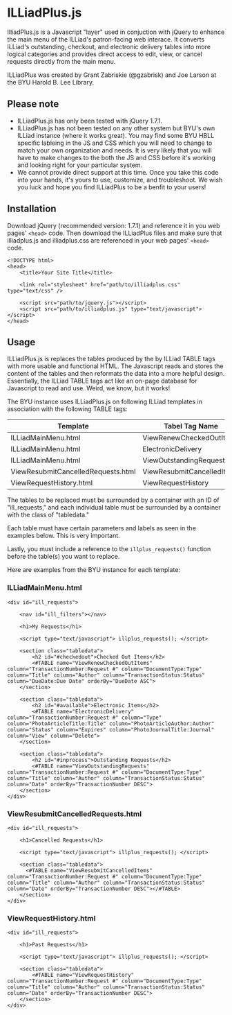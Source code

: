 # ILLiadPlus.js

IlliadPlus.js is a Javascript "layer" used in conjuction with jQuery to enhance the main menu of the ILLiad's patron-facing web interace. It converts ILLiad's outstanding, checkout, and electronic delivery tables into more logical categories and provides direct access to edit, view, or cancel requests directly from the main menu. 

ILLiadPlus was created by Grant Zabriskie (@gzabrisk) and Joe Larson at the BYU Harold B. Lee Library. 

## Please note

* ILLiadPlus.js has only been tested with jQuery 1.7.1.
* ILLiadPlus.js has not been tested on any other system but BYU's own ILLiad instance (where it works great). You may find some BYU HBLL specific lableing in the JS and CSS which you will need to change to match your own organization and needs. It is very likely that you will have to make changes to the both the JS and CSS before it's working and looking right for your particular system.
* We cannot provide direct support at this time. Once you take this code into your hands, it's yours to use, customize, and troubleshoot. We wish you luck and hope you find ILLiadPlus to be a benfit to your users!

## Installation

Download jQuery (recommended version: 1.7.1) and reference it in you web pages' `<head>` code.  Then download the ILLiadPlus files and make sure that illiadplus.js and illiadplus.css are referenced in your web pages' `<head>` code. 

	<!DOCTYPE html>
	<head>
		<title>Your Site Title</title>

		<link rel="stylesheet" href="path/to/illiadplus.css" type="text/css" />	

		<script src="path/to/jquery.js"></script>
		<script src="path/to/illiadplus.js" type="text/javascript"></script>
	</head>

## Usage

ILLiadPlus.js is replaces the tables produced by the by ILLiad TABLE tags with more usable and functional HTML. The Javascript reads and stores the content of the tables and then reformats the data into a more helpful design. Essentially, the ILLiad TABLE tags act like an on-page database for Javascript to read and use. Weird, we know, but it works!

The BYU instance uses ILLiadPlus.js on following ILLiad templates in association with the following TABLE tags:

| Template                           | Tabel Tag Name             |
| ---------------------------------- | -------------------------- |
| ILLiadMainMenu.html                | ViewRenewCheckedOutItems   |
| ILLiadMainMenu.html                | ElectronicDelivery         |
| ILLiadMainMenu.html                | ViewOutstandingRequests    |
| ViewResubmitCancelledRequests.html | ViewResubmitCancelledItems |
| ViewRequestHistory.html            | ViewRequestHistory         |

The tables to be replaced must be surrounded by a container with an ID of "ill_requests," and each individual table must be surrounded by a container with the class of "tabledata." 

Each table must have certain parameters and labels as seen in the examples below. This is very important.

Lastly, you must include a reference to the `illplus_requests()` function before the table(s) you want to replace.

Here are examples from the BYU instance for each template:

### ILLiadMainMenu.html

	<div id="ill_requests">

		<nav id="ill_filters"></nav>

		<h1>My Requests</h1>

		<script type="text/javascript"> illplus_requests(); </script>
		
		<section class="tabledata">
			<h2 id="#checkedout">Checked Out Items</h2>
			<#TABLE name="ViewRenewCheckedOutItems" column="TransactionNumber:Request #" column="DocumentType:Type" column="Title" column="Author" column="TransactionStatus:Status" column="DueDate:Due Date" orderBy="DueDate ASC">
		</section>

		<section class="tabledata">
			<h2 id="#available">Electronic Items</h2>
			<#TABLE name="ElectronicDelivery" column="TransactionNumber:Request #" column="Type" column="PhotoArticleTitle:Title" column="PhotoArticleAuthor:Author" column="Status" column="Expires" column="PhotoJournalTitle:Journal" column="View" column="Delete">
		</section>

		<section class="tabledata">
			<h2 id="#inprocess">Outstanding Requests</h2>
			<#TABLE name="ViewOutstandingRequests" column="TransactionNumber:Request #" column="DocumentType:Type" column="Title" column="Author" column="TransactionStatus:Status" column="Date" orderBy="TransactionNumber DESC">
		</section>
	</div>

### ViewResubmitCancelledRequests.html 

	<div id="ill_requests">

		<h1>Cancelled Requests</h1>

		<script type="text/javascript"> illplus_requests(); </script>

		<section class="tabledata">
		  <#TABLE name="ViewResubmitCancelledItems" column="TransactionNumber:Request #" column="DocumentType:Type" column="Title" column="Author" column="TransactionStatus:Status" column="Date" orderBy="TransactionNumber DESC"></#TABLE>
		</section>
	</div>

### ViewRequestHistory.html

	<div id="ill_requests">

		<h1>Past Requests</h1>
		
		<script type="text/javascript"> illplus_requests(); </script>

		<section class="tabledata">
			<#TABLE name="ViewRequestHistory" column="TransactionNumber:Request #" column="DocumentType:Type" column="Title" column="Author" column="TransactionStatus:Status" column="Date" orderBy="TransactionNumber DESC">
		</section>
	</div>	
